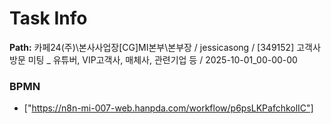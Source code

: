 # Task Info

**Path:** 카페24(주)\본사사업장\[CG]MI본부\본부장 / jessicasong / [349152] 고객사 방문 미팅 _ 유튜버, VIP고객사, 매체사, 관련기업 등 / 2025-10-01_00-00-00

### BPMN
- ["https://n8n-mi-007-web.hanpda.com/workflow/p6psLKPafchkolIC"]

